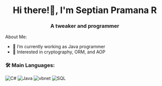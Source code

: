 <h1 align="center">Hi there!👋, I'm Septian Pramana R</h1>
<h3 align="center">A tweaker and programmer</h3>


About Me:

- 🔭 I’m currently working as Java programmer
- 🤔 Interested in cryptography, ORM, and AOP

### 🛠 Main Languages:
![C#](https://img.shields.io/badge/-C_Sharp-05122A?style=flat&logo=Csharp&logoColor=ADD8E6)
![Java](https://img.shields.io/badge/-Java-05122A?style=flat&logo=java&logoColor=FFFFF)
![vbnet](https://img.shields.io/badge/-Visual_Basic.net-05122A?style=flat&logo=visualbasic&logoColor=AAFFFF)
![SQL](https://img.shields.io/badge/-SQL-05122A?style=flat)
